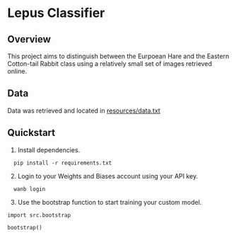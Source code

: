 # Lepus Classifier

## Overview

This project aims to distinguish between the Eurpoean Hare and the Eastern Cotton-tail Rabbit class
using a relatively small set of images retrieved online.

## Data

Data was retrieved and located in [resources/data.txt](resources/data.txt)

## Quickstart

1. Install dependencies.
```
  pip install -r requirements.txt
```

2. Login to your Weights and Biases account using your API key.
```
  wanb login
```

3. Use the bootstrap function to start training your custom model. 
```
import src.bootstrap

bootstrap()
```
